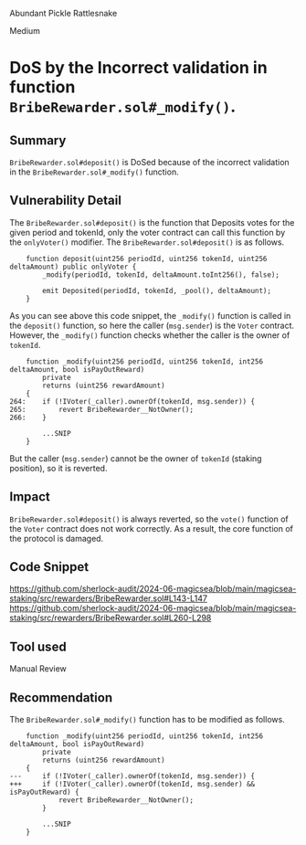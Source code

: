 Abundant Pickle Rattlesnake

Medium

# DoS by the Incorrect validation in function `BribeRewarder.sol#_modify()`.

## Summary
`BribeRewarder.sol#deposit()` is DoSed because of the incorrect validation in the `BribeRewarder.sol#_modify()` function.
## Vulnerability Detail
The `BribeRewarder.sol#deposit()` is the function that Deposits votes for the given period and tokenId, only the voter contract can call this function by the `onlyVoter()` modifier.
The `BribeRewarder.sol#deposit()` is as follows.
```solidity
    function deposit(uint256 periodId, uint256 tokenId, uint256 deltaAmount) public onlyVoter {
        _modify(periodId, tokenId, deltaAmount.toInt256(), false);

        emit Deposited(periodId, tokenId, _pool(), deltaAmount);
    }
```
As you can see above this code snippet, the `_modify()` function is called in the `deposit()` function, so here the caller (`msg.sender`) is the `Voter` contract.
However, the `_modify()` function checks whether the caller is the owner of `tokenId`.
```solidity
    function _modify(uint256 periodId, uint256 tokenId, int256 deltaAmount, bool isPayOutReward)
        private
        returns (uint256 rewardAmount)
    {
264:    if (!IVoter(_caller).ownerOf(tokenId, msg.sender)) {
265:        revert BribeRewarder__NotOwner();
266:    }

        ...SNIP
    }
```
But the caller (`msg.sender`) cannot be the owner of `tokenId` (staking position), so it is reverted.
## Impact
`BribeRewarder.sol#deposit()` is always reverted, so the `vote()` function of the `Voter` contract does not work correctly. As a result, the core function of the protocol is damaged.
## Code Snippet
https://github.com/sherlock-audit/2024-06-magicsea/blob/main/magicsea-staking/src/rewarders/BribeRewarder.sol#L143-L147
https://github.com/sherlock-audit/2024-06-magicsea/blob/main/magicsea-staking/src/rewarders/BribeRewarder.sol#L260-L298
## Tool used

Manual Review

## Recommendation
The `BribeRewarder.sol#_modify()` function has to be modified as follows.
```solidity
    function _modify(uint256 periodId, uint256 tokenId, int256 deltaAmount, bool isPayOutReward)
        private
        returns (uint256 rewardAmount)
    {
---     if (!IVoter(_caller).ownerOf(tokenId, msg.sender)) {
+++     if (!IVoter(_caller).ownerOf(tokenId, msg.sender) && isPayOutReward) {
            revert BribeRewarder__NotOwner();
        }

        ...SNIP
    }
```